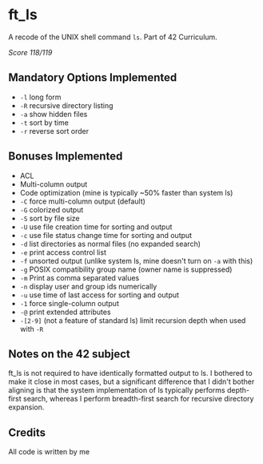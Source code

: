 # ft\_ls

A recode of the UNIX shell command `ls`. Part of 42 Curriculum.

*Score 118/119*  

## Mandatory Options Implemented

 - `-l` long form
 - `-R` recursive directory listing
 - `-a` show hidden files
 - `-t` sort by time
 - `-r` reverse sort order

## Bonuses Implemented

 - ACL
 - Multi-column output
 - Code optimization (mine is typically ~50% faster than system ls)
 - `-C` force multi-column output (default)
 - `-G` colorized output
 - `-S` sort by file size
 - `-U` use file creation time for sorting and output
 - `-c` use file status change time for sorting and output
 - `-d` list directories as normal files (no expanded search)
 - `-e` print access control list
 - `-f` unsorted output (unlike system ls, mine doesn't turn on `-a` with this)
 - `-g` POSIX compatibility group name (owner name is suppressed)
 - `-m` Print as comma separated values
 - `-n` display user and group ids numerically
 - `-u` use time of last access for sorting and output
 - `-1` force single-column output
 - `-@` print extended attributes
 - `-[2-9]` (not a feature of standard ls) limit recursion depth when used with `-R`

## Notes on the 42 subject

ft\_ls is not required to have identically formatted output to ls. I bothered to make it close in most cases, but a significant difference that I didn't bother aligning is that the system implementation of ls typically performs depth-first search, whereas I perform breadth-first search for recursive directory expansion.

## Credits

All code is written by me
